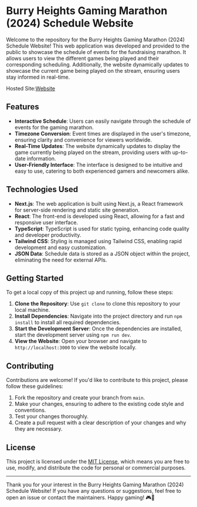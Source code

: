 # Burry Heights Gaming Marathon (2024) Schedule Website

Welcome to the repository for the Burry Heights Gaming Marathon (2024) Schedule Website! This web application was developed and provided to the public to showcase the schedule of events for the fundraising marathon. It allows users to view the different games being played and their corresponding scheduling. Additionally, the website dynamically updates to showcase the current game being played on the stream, ensuring users stay informed in real-time.

Hosted Site:<a href="https://bhgm.netlify.app/" target="_blank">Website</a>

## Features

- **Interactive Schedule**: Users can easily navigate through the schedule of events for the gaming marathon.
- **Timezone Conversion**: Event times are displayed in the user's timezone, ensuring clarity and convenience for viewers worldwide.
- **Real-Time Updates**: The website dynamically updates to display the game currently being played on the stream, providing users with up-to-date information.
- **User-Friendly Interface**: The interface is designed to be intuitive and easy to use, catering to both experienced gamers and newcomers alike.

## Technologies Used

- **Next.js**: The web application is built using Next.js, a React framework for server-side rendering and static site generation.
- **React**: The front-end is developed using React, allowing for a fast and responsive user interface.
- **TypeScript**: TypeScript is used for static typing, enhancing code quality and developer productivity.
- **Tailwind CSS**: Styling is managed using Tailwind CSS, enabling rapid development and easy customization.
- **JSON Data**: Schedule data is stored as a JSON object within the project, eliminating the need for external APIs.

## Getting Started

To get a local copy of this project up and running, follow these steps:

1. **Clone the Repository**: Use `git clone` to clone this repository to your local machine.
2. **Install Dependencies**: Navigate into the project directory and run `npm install` to install all required dependencies.
3. **Start the Development Server**: Once the dependencies are installed, start the development server using `npm run dev`.
4. **View the Website**: Open your browser and navigate to `http://localhost:3000` to view the website locally.

## Contributing

Contributions are welcome! If you'd like to contribute to this project, please follow these guidelines:

1. Fork the repository and create your branch from `main`.
2. Make your changes, ensuring to adhere to the existing code style and conventions.
3. Test your changes thoroughly.
4. Create a pull request with a clear description of your changes and why they are necessary.

## License

This project is licensed under the [MIT License](LICENSE), which means you are free to use, modify, and distribute the code for personal or commercial purposes.

---

Thank you for your interest in the Burry Heights Gaming Marathon (2024) Schedule Website! If you have any questions or suggestions, feel free to open an issue or contact the maintainers. Happy gaming! 🎮🚀
